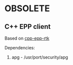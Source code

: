# OBSOLETE

## C++ EPP client

Based on [cpp-epp-rtk]

[cpp-epp-rtk]: https://sourceforge.net/projects/epp-rtk/files/epp-rtk-cpp/

Dependencies:

1. apg - /usr/port/security/apg
